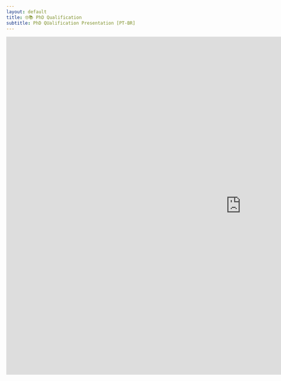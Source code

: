 ```yaml
---
layout: default
title: 🤓📚 PhD Qualification 
subtitle: PhD QUalification Presentation [PT-BR]
---
```


<div id="accordion">
  

<iframe width="1250" height="900" src="https://rr5---sn-bg0s7n7l.c.drive.google.com/videoplayback?expire=1706305403&ei=S_2zZeisDdWmpb0P-d2ayA4&ip=189.19.124.73&id=60fc8d27383ed649&itag=18&source=webdrive&requiressl=yes&xpc=EghonaK1InoBAQ==&mh=Fw&mm=32,29&mn=sn-bg0s7n7l,sn-bg0eznzs&ms=su,rdu&mv=m&mvi=5&pl=24&ttl=transient&susc=dr&driveid=10oMXmbGDphLCk4LO8JjkqT2qnDOpHyaU&app=explorer&eaua=ZuRC2-4ETds&mime=video/mp4&vprv=1&prv=1&dur=5220.194&lmt=1706195680668676&mt=1706293729&fvip=3&subapp=DRIVE_WEB_FILE_VIEWER&txp=0006224&sparams=expire,ei,ip,id,itag,source,requiressl,xpc,ttl,susc,driveid,app,eaua,mime,vprv,prv,dur,lmt&sig=AJfQdSswRgIhAInCZTQZe4fzbiA2O0X2JtGYkl3A5FVbRcPwFRSIq5hkAiEAp1MzcQbH0T1d8ekOuM9tm89FMuaAbpkRsC8unSH9JRI=&lsparams=mh,mm,mn,ms,mv,mvi,pl&lsig=AAO5W4owRAIgGImTxEj8Be83iZXSzMbQdaj5Hp_ogyuIk8g4232FJjUCICG6ltbskfY6IXGTTl0rv-Vr26DMKpFM8wCA3KJi5IS4&cpn=sApmEYMsLju3SZ80&c=WEB_EMBEDDED_PLAYER&cver=1.20240123.01.00" frameborder="0" allowfullscreen="true" mozallowfullscreen="true" allow="autoplay" title="videoPTBR"></iframe>

</div>
  

